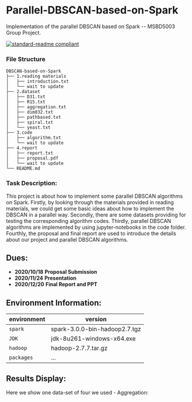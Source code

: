 Parallel-DBSCAN-based-on-Spark
===========================
Implementation of the parallel DBSCAN based on Spark -- MSBD5003 Group Project.

[![standard-readme compliant](https://img.shields.io/badge/readme%20style-standard-brightgreen.svg?style=flat-square)](https://github.com/RichardLitt/standard-readme)

### File Structure
```
DBSCAN-based-on-Spark
├── 1.reading materials
│   ├── introduction.txt
│   └── wait to update
├── 2.dataset
│   ├── D31.txt
│   ├── R15.txt
│   ├── aggregation.txt
│   ├── dim032.txt
│   ├── pathbased.txt
│   ├── spiral.txt
│   └── yeast.txt
├── 3.code
│   ├── algorithm.txt
│   └── wait to update
├── 4.report
│   ├── report.txt
│   ├── proposal.pdf
│   └── wait to update
└── README.md
```
### Task Description:
This project is about how to implement some parallel DBSCAN algorithms on Spark. Firstly, by looking through the materials provided in reading materials, we could get some basic ideas about how to implement the DBSCAN in a parallel way. Secondly, there are some datasets providing for testing the corresponding algorithm codes. Thirdly, parallel DBSCAN algorithms are implemented by using jupyter-notebooks in the code folder. Fourthly, the proposal and final report are used to introduce the details about our project and parallel DBSCAN algorithms.  


## Dues:

- **2020/10/18** **Proposal Submission**
- **2020/11/24** **Presentation**
- **2020/12/20** **Final Report and PPT**


## Environment Information:

|environment|version|
|----|-----|
|`spark`|spark-3.0.0-bin-hadoop2.7.tgz|
|`JDK`| jdk-8u261-windows-x64.exe|
|`hadoop`|hadoop-2.7.7.tar.gz|
|`packages`|...|


## Results Display:
Here we show one data-set of four we used - Aggregation:

